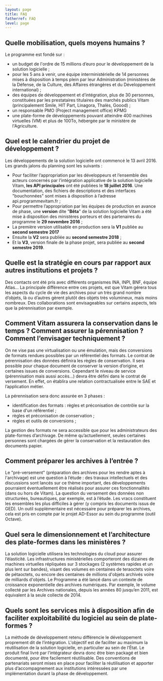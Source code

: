 ```yaml
---
layout: page
title: FAQ
fatherref: FAQ
level: page
---
```


## Quelle mobilisation, quels moyens humains ?

Le programme est fondé sur :

* un budget de l'ordre de 15 millions d’euro pour le développement de la solution logicielle ;
* pour les 5 ans à venir, une équipe interministérielle de 14 personnes mises 
à disposition à temps plein par leur Administration (ministères de la Défense, de 
la Culture, des Affaires étrangères et du Développement international) ;
* des équipes de développement et d’intégration, plus de 30 personnes, constituées 
par les prestataires titulaires des marchés publics Vitam (principalement Smile, HIT Part, Linagora, Thalès, Goood) ;
* un responsable PMO (Project management office) KPMG
* une plate-forme de développements pouvant atteindre 400 machines virtuelles (VM) et plus de 100To, hébergée par le ministère de l'Agriculture.

## Quel est le calendrier du projet de développement ?

Les développements de la solution logicielle ont commencé le 13 avril 2016.
Les grands jalons du planning sont les suivants :

* Pour faciliter l’appropriation par les développeurs et l’ensemble des acteurs concernés par
l’intégration applicative de la solution logicielle Vitam, **les 
API principales** ont été publiées le **18 juillet   2016**. 
Une documentation, des fichiers de descriptions et des interfaces "bouchonnées" 
sont mises à disposition à l’adresse api.programmevitam.fr ;
* Pour permettre l’appropriation par les équipes de production en avance de phase, une
**version** dite "**Bêta**" de la solution logicielle Vitam a été mise à disposition des ministères
porteurs et des partenaires du programme le **29 novembre 2016** ;
* La première version utilisable en production sera la **V1** publiée au **second semestre 2017**
* Ensuite la **V2** sera publiée au **second semestre  2018** ;
* Et la **V3**, version finale de la phase projet, sera publiée au **second semestre 2019**.

## Quelle est la stratégie en cours par rapport aux autres institutions et projets  ?

Des contacts ont été pris avec différents organismes INA, INPI, BNF, équipe Atlas… 
La principale différence entre ces projets, est que Vitam gérera tous les aspects du cycle de vie des archives pour un très grand nombre 
d’objets, là ou d’autres gèrent plutôt des objets très volumineux, mais moins nombreux. Des collaborations sont 
envisageables sur certains aspects, tels que la pérennisation par exemple.

## Comment Vitam assurera la conservation dans le temps ? Comment assurer la pérennisation ? Comment l’envisager techniquement ?

On ne vise pas une virtualisation ou une émulation, mais des conversions de formats 
rendues possibles par un référentiel des formats. Le contrat de pérennisation des données 
définira les règles de conservation. Il sera possible pour chaque document de conserver la 
version d’origine, et certaines issues de conversions. Cependant le niveau de service 
(pérennisation mais aussi accès…) devra être défini dans le contrat de versement. 
En effet, on établira une relation contractualisée entre le SAE et l’application métier.

La pérennisation sera donc assurée en 3 phases :

* identification des formats : règles et préconisation de contrôle sur la base d'un référentiel ;
* règles et préconisation de conservation ;
* règles et outils de conversions ;

La gestion des formats ne sera accessible que pour les administrateurs des plate-formes 
d’archivage. De même qu’actuellement, seules certaines personnes sont chargées de gérer 
la conservation et la restauration des documents papier.

## Comment préparer les archives à l’entrée ?

Le "pré-versement" (préparation des archives pour les rendre aptes à l'archivage) est une question à l’étude : des travaux intellectuels et des discussions 
sont lancés sur ce thème important, des développements pourraient éventuellement être réalisés 
pour assurer ces fonctionnalités (dans ou hors de Vitam).
La question du versement des données non structurées, bureautiques, par exemple, est à l’étude. 
Les vracs constituent les ensembles les plus difficiles à gérer (y compris les documents issus de GED).
Un outil supplémentaire est nécessaire pour préparer les archives, cela est pris en compte par le 
projet AD-Essor au sein du programme (outil Octave).

## Quel sera le dimensionnement et l’architecture des plate-formes dans les ministères ?

La solution logicielle utilisera les technologies du cloud pour assurer l’élasticité. 
Les infrastructures ministérielles comporteront des dizaines de machines virtuelles répliquées sur 
3 stockages (2 systèmes rapides et un plus lent sur bandes), visant des volumes en centaines de teraoctets voire 
de pétaoctets, ou encore des centaines de millions d'objets archivés voire de milliards d'objets.
Le Programme a été lancé dans un contexte de croissance exponentielle des archives 
numériques. Par exemple, le volume collecté par les Archives nationales, depuis les années 80 jusqu’en 2011, 
est équivalent à la seule collecte de 2014.


## Quels sont les services mis à disposition afin de faciliter exploitabilité du logiciel au sein de plate-formes ?

La méthode de développement retenu différencie le développement proprement dit de l’intégration. 
L'objectif est de faciliter au maximum la réutilisation de la solution logicielle, en particulier 
au sein de l’État. Le produit final livré par l’intégrateur devra donc être bien packagé et 
bien documenté, pour être facilement réutilisable.
Des conventions de partenariats seront mises en place pour faciliter la réutilisation et 
apporter plus d’accompagnement aux institutions intéressées par une implémentation durant la phase de développement.
